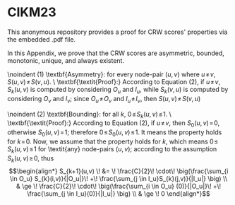 # CIKM23
This anonymous repository provides a proof for CRW scores' properties via the embedded .pdf file.

In this Appendix, we prove that the CRW scores are asymmetric, bounded, monotonic, unique, and always existent.

\noindent (1) \textbf{Asymmetry}: for every node-pair $(u,v)$ where $u\!\neq \!v$, $S(u,v)\! \neq \!S(v,u)$. \\
\textbf{\textit{Proof}:} According to Equation (2), if $u\!\neq\!v$, $S_k(u,v)$ is computed by considering $O_u$ and $I_u$, while $S_k(v,u)$ is computed by considering $O_v$ and $I_v$; since $O_u \!\neq\! O_v$ and $I_u \!\neq\! I_v$, then $S(u,v) \!\neq\! S(v,u)$ 

\noindent (2) \textbf{Bounding}: for all $k$,  $0 \!\le \!S_k(u,v) \!\le\! 1$. \\
\textbf{\textit{Proof}:} According to Equation (2), if $u\! \neq \!v$, then $S_0(u,v)\!=\!0$, otherwise $S_0(u,v)\!=\!1$; therefore $0 \!\le \!S_0(u,v)\! \le \!1$. It means the property holds for $k\!=\!0$. Now, we assume that the property holds for $k$, which means  $0\! \le\! S_k(u,v)\! \le\! 1$ for \textit{any} node-pairs $(u,v)$; according to the assumption $S_k(u,v) \!\ge\! 0$, thus
$$\begin{align*}
S_{k+1}(u,v) \! &=  \! \frac{C}{2}\! \cdot\! \big(\frac{\sum_{i \in O_u} S_{k}(i,v)}{|O_u|}\! +\! \frac{\sum_{j \in I_u}S_{k}(j,v)}{|I_u|}  \big) \\
& \ge  \! \frac{C}{2}\! \cdot\! \big(\frac{\sum_{i \in O_u} (0)}{|O_u|}\! +\! \frac{\sum_{j \in I_u}(0)}{|I_u|}  \big) \\
& \ge \! 0
\end{align*}$$
